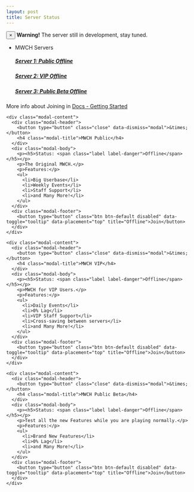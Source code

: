 ```yaml
---
layout: post
title: Server Status
---
```


<div class="alert alert-warning alert-dismissible" role="alert">
  <button type="button" class="close" data-dismiss="alert" aria-label="Close"><span aria-hidden="true">&times;</span></button>
  <strong>Warning!</strong> The server still in development, stay tuned.
</div>

<ul class="list-group">
<li class="list-group-item">MWCH Servers</li>
<a href="#" class="list-group-item" data-toggle="modal" data-target="#server1"><h5>Server 1: Public <span class="label label-danger">Offline</span></h5></a>
<a href="#" class="list-group-item" data-toggle="modal" data-target="#server2"><h5>Server 2: VIP <span class="label label-danger">Offline</span></h5></a>
<a href="#" class="list-group-item" data-toggle="modal" data-target="#server3"><h5>Server 3: Public Beta <span class="label label-danger">Offline</span></h5></a>
</ul>

More info about Joining in [Docs - Getting Started](http://mwch-server.feiku.gq/docs/home/) 

<!-- Server 1 -->
<div id="server1" class="modal fade" role="dialog">
  <div class="modal-dialog">

   <!-- Modal content-->
    <div class="modal-content">
      <div class="modal-header">
        <button type="button" class="close" data-dismiss="modal">&times;</button>
        <h4 class="modal-title">MWCH Public</h4>
      </div>
      <div class="modal-body">
        <p><h5>Status: <span class="label label-danger">Offline</span></h5></p>
        <p>The Original MWCH.</p>
        <p>Features:</p>
        <ul>
          <li>Big Userbase</li>
          <li>Weekly Events</li>
          <li>Staff Support</li>
          <li>and Many More!</li>
        </ul>
      </div>
      <div class="modal-footer">
        <button type="button" class="btn btn-default disabled" data-toggle="tooltip" data-placement="top" title="Offline">Join</button>
      </div>
    </div>
  </div>
</div>

<!-- Server 2 -->
<div id="server2" class="modal fade" role="dialog">
  <div class="modal-dialog">

   <!-- Modal content-->
    <div class="modal-content">
      <div class="modal-header">
        <button type="button" class="close" data-dismiss="modal">&times;</button>
        <h4 class="modal-title">MWCH VIP</h4>
      </div>
      <div class="modal-body">
        <p><h5>Status: <span class="label label-danger">Offline</span></h5></p>
        <p>MWCH for VIP Users.</p>
        <p>Features:</p>
        <ul>
          <li>Daily Events</li>
          <li>0% Lag</li>
          <li>VIP Staff Support</li>
          <li>Cross-saving between servers</li>
          <li>and Many More!</li>
        </ul>
      </div>
      <div class="modal-footer">
        <button type="button" class="btn btn-default disabled" data-toggle="tooltip" data-placement="top" title="Offline">Join</button>
      </div>
    </div>
  </div>
</div>

<!-- Server 3 -->
<div id="server3" class="modal fade" role="dialog">
  <div class="modal-dialog">

   <!-- Modal content-->
    <div class="modal-content">
      <div class="modal-header">
        <button type="button" class="close" data-dismiss="modal">&times;</button>
        <h4 class="modal-title">MWCH Public Beta</h4>
      </div>
      <div class="modal-body">
        <p><h5>Status: <span class="label label-danger">Offline</span></h5></p>
        <p>Test all the new Features while you are playing normally.</p>
        <p>Features:</p>
        <ul>
          <li>Brand New Features</li>
          <li>0% Lag</li>
          <li>and Many More!</li>
        </ul>
      </div>
      <div class="modal-footer">
        <button type="button" class="btn btn-default disabled" data-toggle="tooltip" data-placement="top" title="Offline">Join</button>
      </div>
    </div>
  </div>
</div>
